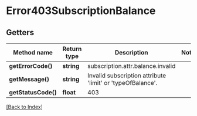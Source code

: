 # Error403SubscriptionBalance

## Getters

Method name | Return type | Description | Notes
------------ | ------------- | ------------- | -------------
**getErrorCode()** | **string** | subscription.attr.balance.invalid |
**getMessage()** | **string** | Invalid subscription attribute 'limit' or 'typeOfBalance'. |
**getStatusCode()** | **float** | 403 |

[[Back to Index]](../index.md)
